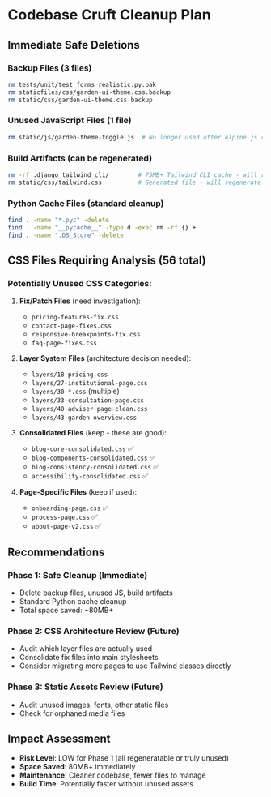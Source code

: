 # Codebase Cruft Cleanup Plan

## Immediate Safe Deletions

### Backup Files (3 files)
```bash
rm tests/unit/test_forms_realistic.py.bak
rm staticfiles/css/garden-ui-theme.css.backup
rm static/css/garden-ui-theme.css.backup
```

### Unused JavaScript Files (1 file)
```bash
rm static/js/garden-theme-toggle.js  # No longer used after Alpine.js consolidation
```

### Build Artifacts (can be regenerated)
```bash
rm -rf .django_tailwind_cli/        # 75MB+ Tailwind CLI cache - will regenerate
rm static/css/tailwind.css          # Generated file - will regenerate
```

### Python Cache Files (standard cleanup)
```bash
find . -name "*.pyc" -delete
find . -name "__pycache__" -type d -exec rm -rf {} +
find . -name ".DS_Store" -delete
```

## CSS Files Requiring Analysis (56 total)

### Potentially Unused CSS Categories:

1. **Fix/Patch Files** (need investigation):
   - `pricing-features-fix.css`
   - `contact-page-fixes.css` 
   - `responsive-breakpoints-fix.css`
   - `faq-page-fixes.css`

2. **Layer System Files** (architecture decision needed):
   - `layers/18-pricing.css`
   - `layers/27-institutional-page.css`
   - `layers/30-*.css` (multiple)
   - `layers/33-consultation-page.css`
   - `layers/40-adviser-page-clean.css`
   - `layers/43-garden-overview.css`

3. **Consolidated Files** (keep - these are good):
   - `blog-core-consolidated.css` ✅
   - `blog-components-consolidated.css` ✅
   - `blog-consistency-consolidated.css` ✅
   - `accessibility-consolidated.css` ✅

4. **Page-Specific Files** (keep if used):
   - `onboarding-page.css` ✅
   - `process-page.css` ✅
   - `about-page-v2.css` ✅

## Recommendations

### Phase 1: Safe Cleanup (Immediate)
- Delete backup files, unused JS, build artifacts
- Standard Python cache cleanup
- Total space saved: ~80MB+

### Phase 2: CSS Architecture Review (Future)
- Audit which layer files are actually used
- Consolidate fix files into main stylesheets
- Consider migrating more pages to use Tailwind classes directly

### Phase 3: Static Assets Review (Future)  
- Audit unused images, fonts, other static files
- Check for orphaned media files

## Impact Assessment
- **Risk Level**: LOW for Phase 1 (all regeneratable or truly unused)
- **Space Saved**: 80MB+ immediately
- **Maintenance**: Cleaner codebase, fewer files to manage
- **Build Time**: Potentially faster without unused assets